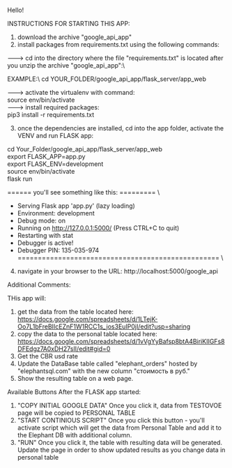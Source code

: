 Hello!

INSTRUCTIONS FOR STARTING THIS APP:

1) download the archive "google_api_app"
2) install packages from requirements.txt using the following commands:
  
  ---> cd into the directory where the file "requirements.txt" is located after you unzip the archive "google_api_app":\
 
EXAMPLE:\ 
  cd YOUR_FOLDER/google_api_app/flask_server/app_web
  
  ---> activate the virtualenv with command: \
  source env/bin/activate \
  ---> install required packages: \
  pip3 install -r requirements.txt
  
3) once the dependencies are installed, cd into the app folder, activate the VENV and run FLASK app:

cd Your_Folder/google_api_app/flask_server/app_web\
export FLASK_APP=app.py\
export FLASK_ENV=development\
source env/bin/activate\
flask run

====== you'll see something like this: ========= \
 * Serving Flask app 'app.py' (lazy loading)
 * Environment: development
 * Debug mode: on
 * Running on http://127.0.0.1:5000/ (Press CTRL+C to quit)
 * Restarting with stat
 * Debugger is active!
 * Debugger PIN: 135-035-974 \
================================================== \

4) navigate in your browser to the URL: http://localhost:5000/google_api

Additional Comments:

THis app will:
1) get the data from the table located here:
https://docs.google.com/spreadsheets/d/1LTejK-Oo7L1bFreBIIcEZnF1W1RCC1s_jos3EuIP0jI/edit?usp=sharing
2) copy the data to the personal table located here:
https://docs.google.com/spreadsheets/d/1vVgYyBafsp8btA4BiriKIIGFs8DFEdgz7A0xDH27sII/edit#gid=0
3) Get the CBR usd rate 
4) Update the DataBase table called "elephant_orders" hosted by "elephantsql.com" with the new column "стоимость в руб."
5) Show the resulting table on a web page.

Available Buttons After the FLASK app started:
1) "COPY INITIAL GOOGLE DATA"
Once you click it, data from TESTOVOE page will be copied to PERSONAL TABLE
2) "START CONTINIOUS SCRIPT" 
Once you click this button - you'll activate script which will get the data from Personal Table and add it to the Elephant DB  with additional column.
3) "RUN" 
Once you click it, the table with resulting data will be generated.
Update the page in order to show updated results as you change data in personal table
